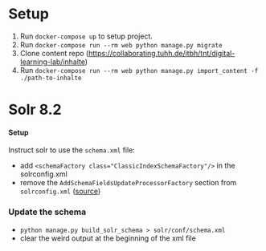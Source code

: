 # Setup

1. Run `docker-compose up` to setup project.
2. Run `docker-compose run --rm web python manage.py migrate`
3. Clone content repo (https://collaborating.tuhh.de/itbh/tnt/digital-learning-lab/inhalte)
4. Run `docker-compose run --rm web python manage.py import_content -f ./path-to-inhalte`


# Solr 8.2

#### Setup
Instruct solr to use the `schema.xml` file:
- add `<schemaFactory class="ClassicIndexSchemaFactory"/>` in the solrconfig.xml
- remove the `AddSchemaFieldsUpdateProcessorFactory` section from `solrconfig.xml` ([source](https://stackoverflow.com/questions/31719955/solr-error-this-indexschema-is-not-mutable)) 
### Update the schema
- `python manage.py build_solr_schema > solr/conf/schema.xml`
- clear the weird output at the beginning of the xml file
